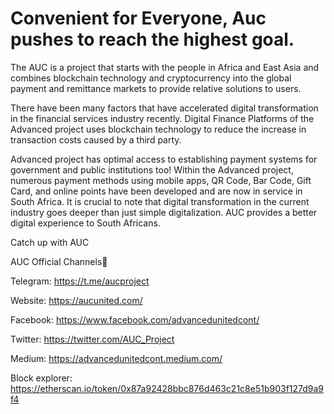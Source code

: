# Convenient for Everyone, Auc pushes to reach the highest goal.
The AUC is a project that starts with the people in Africa and East Asia and combines blockchain technology and cryptocurrency into 
the global payment and remittance markets to provide relative solutions to users.

There have been many factors that have accelerated digital transformation in the financial services industry recently.
Digital Finance Platforms of the Advanced project uses blockchain technology to reduce the increase in transaction costs caused by a third party. 
 
Advanced project has optimal access to establishing payment systems for government and public institutions too!
Within the Advanced project, numerous payment methods using mobile apps, QR Code, Bar Code, Gift Card, and online points have been developed and are now in service in South Africa.
It is crucial to note that digital transformation in the current industry goes deeper than just simple digitalization. AUC provides a better digital experience to South Africans.

Catch up with AUC

AUC Official Channels📌

Telegram: https://t.me/aucproject

Website: https://aucunited.com/

Facebook: https://www.facebook.com/advancedunitedcont/

Twitter: https://twitter.com/AUC_Project

Medium: https://advancedunitedcont.medium.com/

Block explorer: https://etherscan.io/token/0x87a92428bbc876d463c21c8e51b903f127d9a9f4
